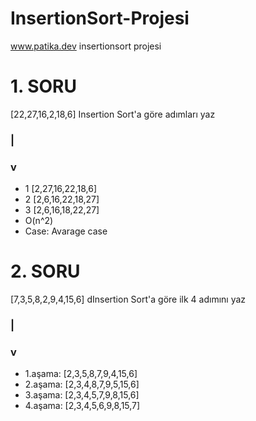 # InsertionSort-Projesi
 www.patika.dev insertionsort projesi
# 1. SORU

[22,27,16,2,18,6] Insertion Sort'a göre adımları yaz

###   |
###   v

* 1 [2,27,16,22,18,6]
* 2 [2,6,16,22,18,27]
* 3 [2,6,16,18,22,27]
* O(n^2)
* Case: Avarage case

# 2. SORU

[7,3,5,8,2,9,4,15,6] dInsertion Sort'a göre ilk 4 adımını yaz

###   |
###   v

- 1.aşama: [2,3,5,8,7,9,4,15,6]
- 2.aşama: [2,3,4,8,7,9,5,15,6]
- 3.aşama: [2,3,4,5,7,9,8,15,6]
- 4.aşama: [2,3,4,5,6,9,8,15,7]